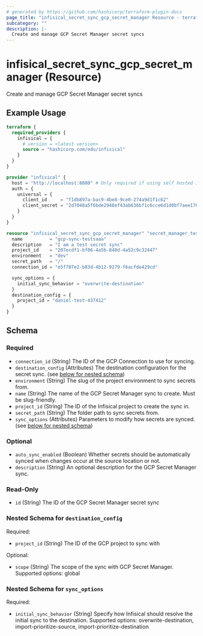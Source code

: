 ```yaml
---
# generated by https://github.com/hashicorp/terraform-plugin-docs
page_title: "infisical_secret_sync_gcp_secret_manager Resource - terraform-provider-infisical"
subcategory: ""
description: |-
  Create and manage GCP Secret Manager secret syncs
---
```


# infisical_secret_sync_gcp_secret_manager (Resource)

Create and manage GCP Secret Manager secret syncs

## Example Usage

```terraform
terraform {
  required_providers {
    infisical = {
      # version = <latest version>
      source = "hashicorp.com/edu/infisical"
    }
  }
}

provider "infisical" {
  host = "http://localhost:8080" # Only required if using self hosted instance of Infisical, default is https://app.infisical.com
  auth = {
    universal = {
      client_id     = "f1db897a-bac9-4be8-9ce0-274a9d1f1c62"
      client_secret = "2d7048a5f6bde2948ef43ab636bf1c6cce6d1d0bf7aee170a5403642ff7e1d1f"
    }
  }
}

resource "infisical_secret_sync_gcp_secret_manager" "secret_manager_testsss" {
  name          = "gcp-sync-testsaaa"
  description   = "I am a test secret sync"
  project_id    = "207ecdf1-bf06-4a5b-840d-4a52c9c32447"
  environment   = "dev"
  secret_path   = "/"
  connection_id = "e5f707e2-b83d-4b12-9279-f6acfde429cd"

  sync_options = {
    initial_sync_behavior = "overwrite-destination"
  }
  destination_config = {
    project_id = "daniel-test-437412"
  }
}
```

<!-- schema generated by tfplugindocs -->
## Schema

### Required

- `connection_id` (String) The ID of the GCP Connection to use for syncing.
- `destination_config` (Attributes) The destination configuration for the secret sync. (see [below for nested schema](#nestedatt--destination_config))
- `environment` (String) The slug of the project environment to sync secrets from.
- `name` (String) The name of the GCP Secret Manager sync to create. Must be slug-friendly.
- `project_id` (String) The ID of the Infisical project to create the sync in.
- `secret_path` (String) The folder path to sync secrets from.
- `sync_options` (Attributes) Parameters to modify how secrets are synced. (see [below for nested schema](#nestedatt--sync_options))

### Optional

- `auto_sync_enabled` (Boolean) Whether secrets should be automatically synced when changes occur at the source location or not.
- `description` (String) An optional description for the GCP Secret Manager sync.

### Read-Only

- `id` (String) The ID of the GCP Secret Manager secret sync

<a id="nestedatt--destination_config"></a>
### Nested Schema for `destination_config`

Required:

- `project_id` (String) The ID of the GCP project to sync with

Optional:

- `scope` (String) The scope of the sync with GCP Secret Manager. Supported options: global


<a id="nestedatt--sync_options"></a>
### Nested Schema for `sync_options`

Required:

- `initial_sync_behavior` (String) Specify how Infisical should resolve the initial sync to the destination. Supported options: overwrite-destination, import-prioritize-source, import-prioritize-destination
